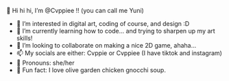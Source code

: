 👋 Hi hi hi, I’m @Cvppiee !! (you can call me Yuni)
- 🌱 I’m interested in digital art, coding of course, and design :D
- 🌱 I’m currently learning how to code... and trying to sharpen up my art skills!
- 🌱 I’m looking to collaborate on making a nice 2D game, ahaha...
- 📫 My socials are either: Cvppie or Cvppiee (I have tiktok and instagram)
- 🌱 Pronouns: she/her
- 🌱 Fun fact: I love olive garden chicken gnocchi soup.

<!---
Cvppiee/Cvppiee is a ✨ cool kid ✨ repository because yea B)
--->
